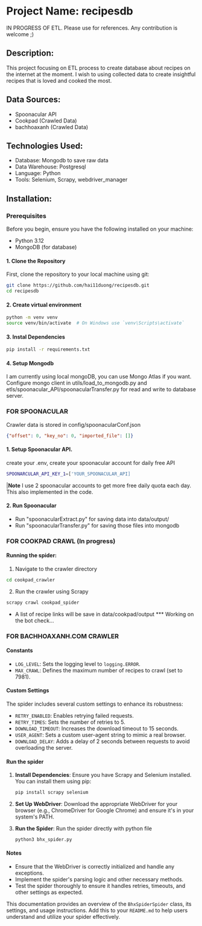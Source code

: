 # Project Name: recipesdb

IN PROGRESS OF ETL. Please use for references. Any contribution is welcome ;)

## Description:
This project focusing on ETL process to create database about recipes on the internet at the moment.
I wish to using collected data to create insightful recipes that is loved and cooked the most. 

## Data Sources:
- Spoonacular API
- Cookpad (Crawled Data)
- bachhoaxanh (Crawled Data)

## Technologies Used:
- Database: Mongodb to save raw data
- Data Warehouse: Postgresql
- Language: Python
- Tools: Selenium, Scrapy, webdriver_manager

## Installation:
### Prerequisites
Before you begin, ensure you have the following installed on your machine:
- Python 3.12
- MongoDB (for database)

#### 1. Clone the Repository
First, clone the repository to your local machine using git:
```sh
git clone https://github.com/hai11duong/recipesdb.git
cd recipesdb
```
#### 2. Create virtual environment
```sh
python -m venv venv
source venv/bin/activate  # On Windows use `venv\Scripts\activate`
```

#### 3. Instal Dependencies
```sh
pip install -r requirements.txt
```

#### 4. Setup Mongodb
I am currently using local mongoDB, you can use Mongo Atlas if you want.
Configure mongo client in utils/load_to_mongodb.py and etls/spoonacular_API/spoonacularTransfer.py for read and write to database server.

### FOR SPOONACULAR 
Crawler data is stored in config/spoonacularConf.json 
```json
{"offset": 0, "key_no": 0, "imported_file": []}
```
#### 1. Setup Spoonacular API.
create your .env, create your spoonacular account for daily free API
```sh
SPOONARCULAR_API_KEY_1=['YOUR_SPOONACULAR_API]
```
|**Note** I use 2 spoonacular accounts to get more free daily quota each day. This also implemented in the code.

#### 2. Run Spoonacular
- Run "spoonacularExtract.py" for saving data into data/output/
- Run "spoonacularTransfer.py" for saving those files into mongodb


### FOR COOKPAD CRAWL (In progress)
#### Running the spider:
1. Navigate to the crawler directory
```sh
cd cookpad_crawler
```
2. Run the crawler using Scrapy
```sh
scrapy crawl cookpad_spider
```
- A list of recipe links will be save in data/cookpad/output
*** Working on the bot check...


### FOR BACHHOAXANH.COM CRAWLER

#### Constants
- `LOG_LEVEL`: Sets the logging level to `logging.ERROR`.
- `MAX_CRAWL`: Defines the maximum number of recipes to crawl (set to 7981).

#### Custom Settings
The spider includes several custom settings to enhance its robustness:
- `RETRY_ENABLED`: Enables retrying failed requests.
- `RETRY_TIMES`: Sets the number of retries to 5.
- `DOWNLOAD_TIMEOUT`: Increases the download timeout to 15 seconds.
- `USER_AGENT`: Sets a custom user-agent string to mimic a real browser.
- `DOWNLOAD_DELAY`: Adds a delay of 2 seconds between requests to avoid overloading the server.

#### Run the spider

1. **Install Dependencies**:
   Ensure you have Scrapy and Selenium installed. You can install them using pip:
   ```sh
   pip install scrapy selenium
   ```

2. **Set Up WebDriver**:
   Download the appropriate WebDriver for your browser (e.g., ChromeDriver for Google Chrome) and ensure it's in your system's PATH.

3. **Run the Spider**:
   Run the spider directly with python file
   ```sh
   python3 bhx_spider.py
   ```

#### Notes
- Ensure that the WebDriver is correctly initialized and handle any exceptions.
- Implement the spider's parsing logic and other necessary methods.
- Test the spider thoroughly to ensure it handles retries, timeouts, and other settings as expected.

This documentation provides an overview of the `BhxSpiderSpider` class, its settings, and usage instructions. Add this to your `README.md` to help users understand and utilize your spider effectively.



